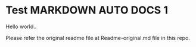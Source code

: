 # Test MARKDOWN AUTO DOCS 1

Hello world..

<!-- MARKDOWN-AUTO-DOCS:START (CODE:src=./myfile.js) -->
<!-- MARKDOWN-AUTO-DOCS:END -->

Please refer the original readme file at Readme-original.md file in this repo.
